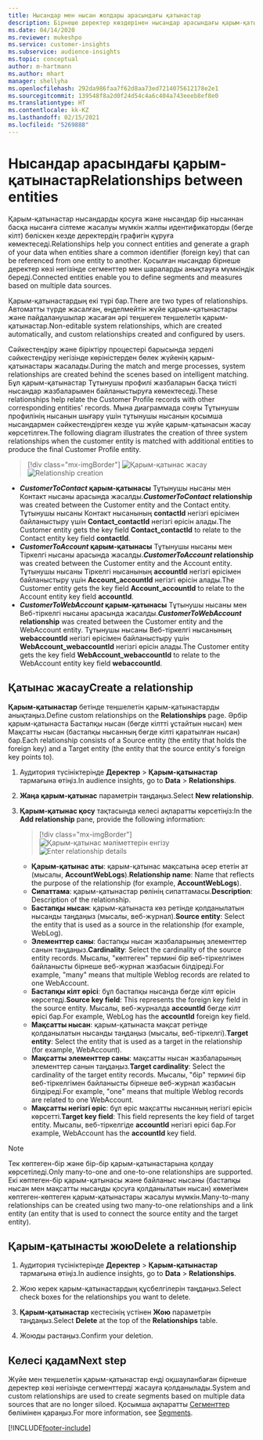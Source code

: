 ```yaml
---
title: Нысандар мен нысан жолдары арасындағы қатынастар
description: Бірнеше деректер көздерінен нысандар арасындағы қарым-қатынастарды жасап, басқарыңыз.
ms.date: 04/14/2020
ms.reviewer: mukeshpo
ms.service: customer-insights
ms.subservice: audience-insights
ms.topic: conceptual
author: m-hartmann
ms.author: mhart
manager: shellyha
ms.openlocfilehash: 292da986faa7f62d8aa73ed7214075612178e2e1
ms.sourcegitcommit: 139548f8a2d0f24d54c4a6c404a743eeeb8ef8e0
ms.translationtype: HT
ms.contentlocale: kk-KZ
ms.lasthandoff: 02/15/2021
ms.locfileid: "5269888"
---
```

# <a name="relationships-between-entities"></a><span data-ttu-id="8831b-103">Нысандар арасындағы қарым-қатынастар</span><span class="sxs-lookup"><span data-stu-id="8831b-103">Relationships between entities</span></span>

<span data-ttu-id="8831b-104">Қарым-қатынастар нысандарды қосуға және нысандар бір нысаннан басқа нысанға сілтеме жасалуы мүмкін жалпы идентификаторды (бөгде кілт) бөліскен кезде деректердің графигін құруға көмектеседі.</span><span class="sxs-lookup"><span data-stu-id="8831b-104">Relationships help you connect entities and generate a graph of your data when entities share a common identifier (foreign key) that can be referenced from one entity to another.</span></span> <span data-ttu-id="8831b-105">Қосылған нысандар бірнеше деректер көзі негізінде сегменттер мен шараларды анықтауға мүмкіндік береді.</span><span class="sxs-lookup"><span data-stu-id="8831b-105">Connected entities enable you to define segments and measures based on multiple data sources.</span></span>

<span data-ttu-id="8831b-106">Қарым-қатынастардың екі түрі бар.</span><span class="sxs-lookup"><span data-stu-id="8831b-106">There are two types of relationships.</span></span> <span data-ttu-id="8831b-107">Автоматты түрде жасалған, өңделмейтін жүйе қарым-қатынастары және пайдаланушылар жасаған әрі теңшеген теңшелетін қарым-қатынастар.</span><span class="sxs-lookup"><span data-stu-id="8831b-107">Non-editable system relationships, which are created automatically, and custom relationships created and configured by users.</span></span>

<span data-ttu-id="8831b-108">Сәйкестендіру және біріктіру процестері барысында зерделі сәйкестендіру негізінде көріністерден бөлек жүйенің қарым-қатынастары жасалады.</span><span class="sxs-lookup"><span data-stu-id="8831b-108">During the match and merge processes, system relationships are created behind the scenes based on intelligent matching.</span></span> <span data-ttu-id="8831b-109">Бұл қарым-қатынастар Тұтынушы профилі жазбаларын басқа тиісті нысандар жазбаларымен байланыстыруға көмектеседі.</span><span class="sxs-lookup"><span data-stu-id="8831b-109">These relationships help relate the Customer Profile records with other corresponding entities' records.</span></span> <span data-ttu-id="8831b-110">Мына диаграммада соңғы Тұтынушы профилінің нысанын шығару үшін тұтынушы нысанын қосымша нысандармен сәйкестендірген кезде үш жүйе қарым-қатынасын жасау көрсетілген.</span><span class="sxs-lookup"><span data-stu-id="8831b-110">The following diagram illustrates the creation of three system relationships when the customer entity is matched with additional entities to produce the final Customer Profile entity.</span></span>

> [!div class="mx-imgBorder"]
> <span data-ttu-id="8831b-111">![Қарым-қатынас жасау](media/relationships-entities-merge.png "Қарым-қатынас жасау")</span><span class="sxs-lookup"><span data-stu-id="8831b-111">![Relationship creation](media/relationships-entities-merge.png "Relationship creation")</span></span>

- <span data-ttu-id="8831b-112">***CustomerToContact* қарым-қатынасы** Тұтынушы нысаны мен Контакт нысаны арасында жасалды.</span><span class="sxs-lookup"><span data-stu-id="8831b-112">***CustomerToContact* relationship** was created between the Customer entity and the Contact entity.</span></span> <span data-ttu-id="8831b-113">Тұтынушы нысаны Контакт нысанының **contactId** негізгі өрісімен байланыстыру үшін **Contact_contactId** негізгі өрісін алады.</span><span class="sxs-lookup"><span data-stu-id="8831b-113">The Customer entity gets the key field **Contact_contactId** to relate to the Contact entity key field **contactId**.</span></span>
- <span data-ttu-id="8831b-114">***CustomerToAccount* қарым-қатынасы** Тұтынушы нысаны мен Тіркелгі нысаны арасында жасалды.</span><span class="sxs-lookup"><span data-stu-id="8831b-114">***CustomerToAccount* relationship** was created between the Customer entity and the Account entity.</span></span> <span data-ttu-id="8831b-115">Тұтынушы нысаны Тіркелгі нысанының **accountId** негізгі өрісімен байланыстыру үшін **Account_accountId** негізгі өрісін алады.</span><span class="sxs-lookup"><span data-stu-id="8831b-115">The Customer entity gets the key field **Account_accountId** to relate to the Account entity key field **accountId**.</span></span>
- <span data-ttu-id="8831b-116">***CustomerToWebAccount* қарым-қатынасы** Тұтынушы нысаны мен Веб-тіркелгі нысаны арасында жасалды.</span><span class="sxs-lookup"><span data-stu-id="8831b-116">***CustomerToWebAccount* relationship** was created between the Customer entity and the WebAccount entity.</span></span> <span data-ttu-id="8831b-117">Тұтынушы нысаны Веб-тіркелгі нысанының **webaccountId** негізгі өрісімен байланыстыру үшін **WebAccount_webaccountId** негізгі өрісін алады.</span><span class="sxs-lookup"><span data-stu-id="8831b-117">The Customer entity gets the key field **WebAccount_webaccountId** to relate to the WebAccount entity key field **webaccountId**.</span></span>

## <a name="create-a-relationship"></a><span data-ttu-id="8831b-118">Қатынас жасау</span><span class="sxs-lookup"><span data-stu-id="8831b-118">Create a relationship</span></span>

<span data-ttu-id="8831b-119">**Қарым-қатынастар** бетінде теңшелетін қарым-қатынастарды анықтаңыз.</span><span class="sxs-lookup"><span data-stu-id="8831b-119">Define custom relationships on the **Relationships** page.</span></span> <span data-ttu-id="8831b-120">Әрбір қарым-қатынаста Бастапқы нысан (бөгде кілтті ұстайтын нысан) мен Мақсатты нысан (бастапқы нысанның бөгде кілті қаратылған нысан) бар.</span><span class="sxs-lookup"><span data-stu-id="8831b-120">Each relationship consists of a Source entity (the entity that holds the foreign key) and a Target entity (the entity that the source entity's foreign key points to).</span></span>

1. <span data-ttu-id="8831b-121">Аудитория түсініктерінде **Деректер** > **Қарым-қатынастар** тармағына өтіңіз.</span><span class="sxs-lookup"><span data-stu-id="8831b-121">In audience insights, go to **Data** > **Relationships**.</span></span>

2. <span data-ttu-id="8831b-122">**Жаңа қарым-қатынас** параметрін таңдаңыз.</span><span class="sxs-lookup"><span data-stu-id="8831b-122">Select **New relationship**.</span></span>

3. <span data-ttu-id="8831b-123">**Қарым-қатынас қосу** тақтасында келесі ақпаратты көрсетіңіз:</span><span class="sxs-lookup"><span data-stu-id="8831b-123">In the **Add relationship** pane, provide the following information:</span></span>

   > [!div class="mx-imgBorder"]
   > <span data-ttu-id="8831b-124">![Қарым-қатынас мәліметтерін енгізу](media/relationships-add.png "Қарым-қатынас мәліметтерін енгізу")</span><span class="sxs-lookup"><span data-stu-id="8831b-124">![Enter relationship details](media/relationships-add.png "Enter relationship details")</span></span>

   - <span data-ttu-id="8831b-125">**Қарым-қатынас аты**: қарым-қатынас мақсатына әсер ететін ат (мысалы, **AccountWebLogs**).</span><span class="sxs-lookup"><span data-stu-id="8831b-125">**Relationship name**: Name that reflects the purpose of the relationship (for example, **AccountWebLogs**).</span></span>
   - <span data-ttu-id="8831b-126">**Сипаттама**: қарым-қатынастар рөлінің сипаттамасы.</span><span class="sxs-lookup"><span data-stu-id="8831b-126">**Description**: Description of the relationship.</span></span>
   - <span data-ttu-id="8831b-127">**Бастапқы нысан**: қарым-қатынаста көз ретінде қолданылатын нысанды таңдаңыз (мысалы, веб-журнал).</span><span class="sxs-lookup"><span data-stu-id="8831b-127">**Source entity**: Select the entity that is used as a source in the relationship (for example, WebLog).</span></span>
   - <span data-ttu-id="8831b-128">**Элементтер саны**: бастапқы нысан жазбаларының элементтер санын таңдаңыз.</span><span class="sxs-lookup"><span data-stu-id="8831b-128">**Cardinality**: Select the cardinality of the source entity records.</span></span> <span data-ttu-id="8831b-129">Мысалы, "көптеген" термині бір веб-тіркелгімен байланысты бірнеше веб-журнал жазбасын білдіреді.</span><span class="sxs-lookup"><span data-stu-id="8831b-129">For example, "many" means that multiple Weblog records are related to one WebAccount.</span></span>
   - <span data-ttu-id="8831b-130">**Бастапқы кілт өрісі**: бұл бастапқы нысанда бөгде кілт өрісін көрсетеді.</span><span class="sxs-lookup"><span data-stu-id="8831b-130">**Source key field**: This represents the foreign key field in the source entity.</span></span> <span data-ttu-id="8831b-131">Мысалы, веб-журналда **accountId** бөгде кілт өрісі бар.</span><span class="sxs-lookup"><span data-stu-id="8831b-131">For example, WebLog has the **accountId** foreign key field.</span></span>
   - <span data-ttu-id="8831b-132">**Мақсатты нысан**: қарым-қатынаста мақсат ретінде қолданылатын нысанды таңдаңыз (мысалы, веб-тіркелгі).</span><span class="sxs-lookup"><span data-stu-id="8831b-132">**Target entity**: Select the entity that is used as a target in the relationship (for example, WebAccount).</span></span>
   - <span data-ttu-id="8831b-133">**Мақсатты элементтер саны**: мақсатты нысан жазбаларының элементтер санын таңдаңыз.</span><span class="sxs-lookup"><span data-stu-id="8831b-133">**Target cardinality**: Select the cardinality of the target entity records.</span></span> <span data-ttu-id="8831b-134">Мысалы, "бір" термині бір веб-тіркелгімен байланысты бірнеше веб-журнал жазбасын білдіреді.</span><span class="sxs-lookup"><span data-stu-id="8831b-134">For example, "one" means that multiple Weblog records are related to one WebAccount.</span></span>
   - <span data-ttu-id="8831b-135">**Мақсатты негізгі өріс**: бұл өріс мақсатты нысанның негізгі өрісін көрсетті.</span><span class="sxs-lookup"><span data-stu-id="8831b-135">**Target key field**: This field represents the key field of target entity.</span></span> <span data-ttu-id="8831b-136">Мысалы, веб-тіркелгіде **accountId** негізгі өрісі бар.</span><span class="sxs-lookup"><span data-stu-id="8831b-136">For example, WebAccount has the **accountId** key field.</span></span>

> [!NOTE]
> <span data-ttu-id="8831b-137">Тек көптеген-бір және бір-бір қарым-қатынастарына қолдау көрсетіледі.</span><span class="sxs-lookup"><span data-stu-id="8831b-137">Only many-to-one and one-to-one relationships are supported.</span></span> <span data-ttu-id="8831b-138">Екі көптеген-бір қарым-қатынасы және байланыс нысаны (бастапқы нысан мен мақсатты нысанды қосуға қолданылатын нысан) көмегімен көптеген-көптеген қарым-қатынастары жасалуы мүмкін.</span><span class="sxs-lookup"><span data-stu-id="8831b-138">Many-to-many relationships can be created using two many-to-one relationships and a link entity (an entity that is used to connect the source entity and the target entity).</span></span>

## <a name="delete-a-relationship"></a><span data-ttu-id="8831b-139">Қарым-қатынасты жою</span><span class="sxs-lookup"><span data-stu-id="8831b-139">Delete a relationship</span></span>

1. <span data-ttu-id="8831b-140">Аудитория түсініктерінде **Деректер** > **Қарым-қатынастар** тармағына өтіңіз.</span><span class="sxs-lookup"><span data-stu-id="8831b-140">In audience insights, go to **Data** > **Relationships**.</span></span>

2. <span data-ttu-id="8831b-141">Жою керек қарым-қатынастардың құсбелгілерін таңдаңыз.</span><span class="sxs-lookup"><span data-stu-id="8831b-141">Select check boxes for the relationships you want to delete.</span></span>

3. <span data-ttu-id="8831b-142">**Қарым-қатынастар** кестесінің үстінен **Жою** параметрін таңдаңыз.</span><span class="sxs-lookup"><span data-stu-id="8831b-142">Select **Delete** at the top of the **Relationships** table.</span></span>

4. <span data-ttu-id="8831b-143">Жоюды растаңыз.</span><span class="sxs-lookup"><span data-stu-id="8831b-143">Confirm your deletion.</span></span>

## <a name="next-step"></a><span data-ttu-id="8831b-144">Келесі қадам</span><span class="sxs-lookup"><span data-stu-id="8831b-144">Next step</span></span>

<span data-ttu-id="8831b-145">Жүйе мен теңшелетін қарым-қатынастар енді оқшауланбаған бірнеше деректер көзі негізінде сегменттерді жасауға қолданылады.</span><span class="sxs-lookup"><span data-stu-id="8831b-145">System and custom relationships are used to create segments based on multiple data sources that are no longer siloed.</span></span> <span data-ttu-id="8831b-146">Қосымша ақпаратты [Сегменттер](segments.md) бөлімінен қараңыз.</span><span class="sxs-lookup"><span data-stu-id="8831b-146">For more information, see [Segments](segments.md).</span></span>


[!INCLUDE[footer-include](../includes/footer-banner.md)]